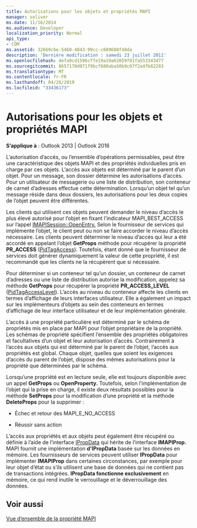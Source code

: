 ```yaml
---
title: Autorisations pour les objets et propriétés MAPI
manager: soliver
ms.date: 11/16/2014
ms.audience: Developer
localization_priority: Normal
api_type:
- COM
ms.assetid: 32669cbe-5460-4043-99cc-c609608f48da
description: 'Derniére modification : samedi 23 juillet 2011'
ms.openlocfilehash: 4efa9cd1596cffe19a19a62059f81fa553343d77
ms.sourcegitcommit: 8657170d071f9bcf680aba50b9c07f2a4fb82283
ms.translationtype: MT
ms.contentlocale: fr-FR
ms.lasthandoff: 04/28/2019
ms.locfileid: "33436173"
---
```

# <a name="permissions-for-mapi-objects-and-properties"></a>Autorisations pour les objets et propriétés MAPI

  
  
**S’applique à** : Outlook 2013 | Outlook 2016 
  
L’autorisation d’accès, ou l’ensemble d’opérations permissables, peut être une caractéristique des objets MAPI et des propriétés individuelles pris en charge par ces objets. L’accès aux objets est déterminé par le parent d’un objet. Pour un message, son dossier détermine les autorisations d’accès. Pour un utilisateur de messagerie ou une liste de distribution, son conteneur de carnet d’adresses effectue cette détermination. Lorsqu’un objet tel qu’un message réside dans deux dossiers, les autorisations pour les deux copies de l’objet peuvent être différentes. 
  
Les clients qui utilisent ces objets peuvent demander le niveau d’accès le plus élevé autorisé pour l’objet en fixant l’indicateur MAPI_BEST_ACCESS sur l’appel [IMAPISession::OpenEntry.](imapisession-openentry.md) Selon le fournisseur de services qui implémente l’objet, le client peut ou non se faire accorder le niveau d’accès nécessaire. Les clients peuvent déterminer le niveau d’accès qui leur a été accordé en appelant l’objet **GetProps** méthode pour récupérer la propriété **PR_ACCESS** ([PidTagAccess](pidtagaccess-canonical-property.md)). Toutefois, étant donné que le fournisseur de services doit générer dynamiquement la valeur de cette propriété, il est recommandé que les clients ne la récupèrent que si nécessaire. 
  
Pour déterminer si un conteneur tel qu’un dossier, un conteneur de carnet d’adresses ou une liste de distribution autorise la modification, appelez sa méthode **GetProps** pour récupérer la propriété **PR_ACCESS_LEVEL** ([PidTagAccessLevel](pidtagaccesslevel-canonical-property.md)). L’accès au niveau du conteneur affecte les clients en termes d’affichage de leurs interfaces utilisateur. Elle a également un impact sur les implémenteurs d’objets au sein des conteneurs en termes d’affichage de leur interface utilisateur et de leur implémentation générale. 
  
L’accès à une propriété particulière est déterminé par le schéma de propriétés mis en place par MAPI pour l’objet propriétaire de la propriété. Les schémas de propriété spécifient l’ensemble des propriétés obligatoires et facultatives d’un objet et leur autorisation d’accès. Contrairement à l’accès aux objets qui est déterminé par le parent de l’objet, l’accès aux propriétés est global. Chaque objet, quelles que soient les exigences d’accès du parent de l’objet, dispose des mêmes autorisations pour la propriété que déterminées par le schéma.
  
Lorsqu’une propriété est en lecture seule, elle est toujours disponible avec un appel **GetProps** ou **OpenProperty.** Toutefois, selon l’implémentation de l’objet qui la prise en charge, il existe deux résultats possibles pour la méthode **SetProps** pour la modification d’une propriété et la méthode **DeleteProps** pour la supprimer : 
  
- Échec et retour des MAPI_E_NO_ACCESS
    
- Réussir sans action
    
L’accès aux propriétés et aux objets peut également être récupéré ou définie à l’aide de l’interface [IPropData](ipropdataimapiprop.md) qui hérite de l’interface **IMAPIProp.** MAPI fournit une implémentation **d’IPropData** basée sur les données en mémoire. Les fournisseurs de services peuvent utiliser **IPropData** pour implémenter **IMAPIProp** dans certaines circonstances, par exemple pour leur objet d’état ou s’ils utilisent une base de données qui ne contient pas de transactions intégrées. **IPropData fonctionne exclusivement** en mémoire, ce qui rend inutile le verrouillage et le déverrouillage des données. 
  
## <a name="see-also"></a>Voir aussi



[Vue d’ensemble de la propriété MAPI](mapi-property-overview.md)

